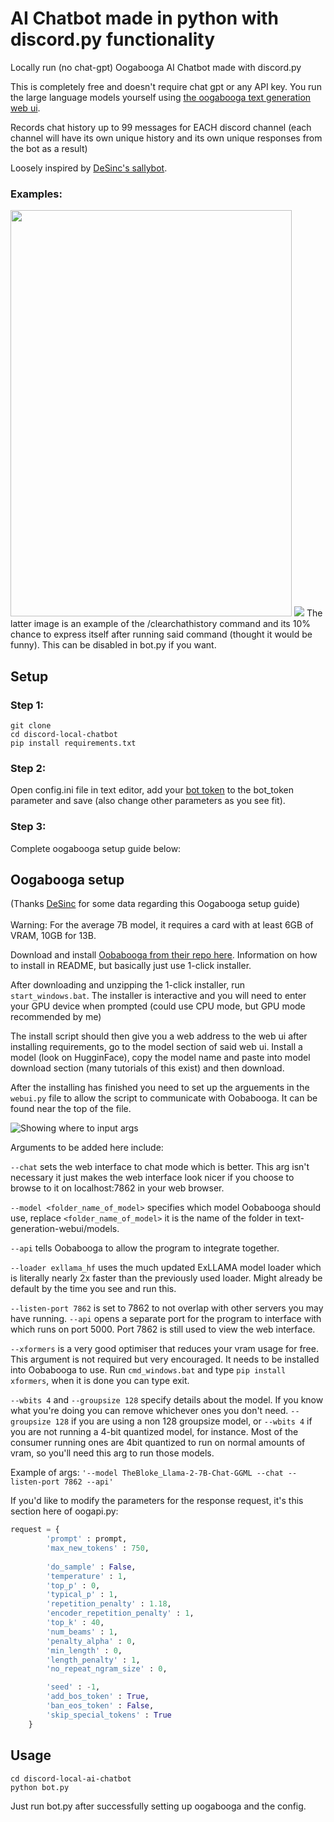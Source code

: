 # AI Chatbot made in python with discord.py functionality
Locally run (no chat-gpt) Oogabooga AI Chatbot made with discord.py

This is completely free and doesn't require chat gpt or any API key. You run the large language models yourself using [the oogabooga text generation web ui](https://github.com/oobabooga/text-generation-webui).

Records chat history up to 99 messages for EACH discord channel (each channel will have its own unique history and its own unique responses from the bot as a result)

Loosely inspired by [DeSinc's sallybot](https://github.com/DeSinc/SallyBot).
### Examples:

<img src="https://github.com/smfreeze/discord-local-ai-chatbot/assets/117759431/40fd7f89-6d20-426f-977a-417879b6738e" width=450px height=650px>
<img src="https://github.com/smfreeze/discord-local-ai-chatbot/assets/117759431/019f7531-362a-4249-81a8-d9c36f153ebf">
The latter image is an example of the /clearchathistory command and its 10% chance to express itself after running said command (thought it would be funny). This can be disabled in bot.py if you want.


## Setup
### Step 1:
```
git clone
cd discord-local-chatbot
pip install requirements.txt
```
### Step 2:
Open config.ini file in text editor, add your [bot token](https://www.youtube.com/watch?v=aI4OmIbkJH8) to the bot_token parameter and save (also change other parameters as you see fit).

### Step 3:
Complete oogabooga setup guide below:

## Oogabooga setup
(Thanks [DeSinc](https://github.com/DeSinc/SallyBot) for some data regarding this Oogabooga setup guide)
<br><br>
Warning: For the average 7B model, it requires a card with at least 6GB of VRAM, 10GB for 13B.

Download and install [Oobabooga from their repo here](https://github.com/oobabooga/text-generation-webui). Information on how to install in README, but basically just use 1-click installer.

After downloading and unzipping the 1-click installer, run `start_windows.bat`. The installer is interactive and you will need to enter your GPU device when prompted (could use CPU mode, but GPU mode recommended by me)

The install script should then give you a web address to the web ui after installing requirements, go to the model section of said web ui. Install a model (look on HugginFace), copy the model name and paste into model download section (many tutorials of this exist) and then download.

After the installing has finished you need to set up the arguements in the `webui.py` file to allow the script to communicate with Oobabooga. It can be found near the top of the file.

![Showing where to input args](https://github.com/DeSinc/SallyBot/assets/36467674/a7c6e8b0-6644-4c73-878b-9b2cb44c1d3a)

Arguments to be added here include:

`--chat` sets the web interface to chat mode which is better. This arg isn't necessary it just makes the web interface look nicer if you choose to browse to it on localhost:7862 in your web browser.

`--model <folder_name_of_model>` specifies which model Oobabooga should use, replace `<folder_name_of_model>` it is the name of the folder in text-generation-webui/models.

`--api` tells Oobabooga to allow the program to integrate together.

`--loader exllama_hf` uses the much updated ExLLAMA model loader which is literally nearly 2x faster than the previously used loader. Might already be default by the time you see and run this.

`--listen-port 7862` is set to 7862 to not overlap with other servers you may have running. `--api` opens a separate port for the program to interface with which runs on port 5000. Port 7862 is still used to view the web interface.

`--xformers` is a very good optimiser that reduces your vram usage for free. This argument is not required but very encouraged. It needs to be installed into Oobabooga to use. Run `cmd_windows.bat` and type `pip install xformers`, when it is done you can type exit.

`--wbits 4` and `--groupsize 128` specify details about the model. If you know what you're doing you can remove whichever ones you don't need. `--groupsize 128` if you are using a non 128 groupsize model, or `--wbits 4` if you are not running a 4-bit quantized model, for instance. Most of the consumer running ones are 4bit quantized to run on normal amounts of vram, so you'll need this arg to run those models.

Example of args:
`'--model TheBloke_Llama-2-7B-Chat-GGML --chat --listen-port 7862 --api'`

If you'd like to modify the parameters for the response request, it's this section here of oogapi.py:
```py
request = {
        'prompt' : prompt,
        'max_new_tokens' : 750,
        
        'do_sample' : False,
        'temperature' : 1,
        'top_p' : 0,
        'typical_p' : 1,
        'repetition_penalty' : 1.18,
        'encoder_repetition_penalty' : 1,
        'top_k' : 40,
        'num_beams' : 1,
        'penalty_alpha' : 0,
        'min_length' : 0,
        'length_penalty' : 1,
        'no_repeat_ngram_size' : 0,

        'seed' : -1,
        'add_bos_token' : True,
        'ban_eos_token' : False,
        'skip_special_tokens' : True
    }
```


## Usage
```
cd discord-local-ai-chatbot
python bot.py
```

Just run bot.py after successfully setting up oogabooga and the config.
